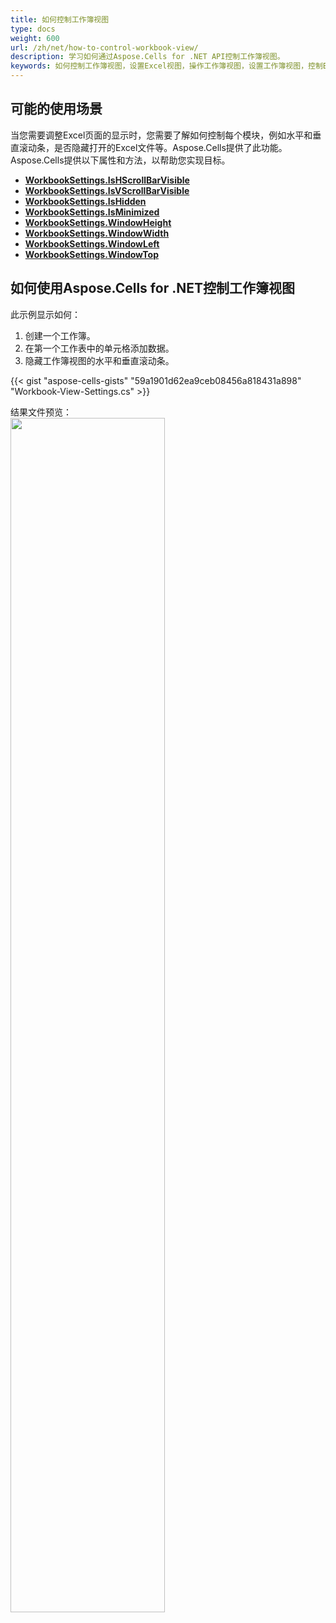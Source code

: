 ```yaml
---
title: 如何控制工作簿视图
type: docs
weight: 600
url: /zh/net/how-to-control-workbook-view/
description: 学习如何通过Aspose.Cells for .NET API控制工作簿视图。
keywords: 如何控制工作簿视图，设置Excel视图，操作工作簿视图，设置工作簿视图，控制Excel视图。 
---
```


## **可能的使用场景**
当您需要调整Excel页面的显示时，您需要了解如何控制每个模块，例如水平和垂直滚动条，是否隐藏打开的Excel文件等。Aspose.Cells提供了此功能。Aspose.Cells提供以下属性和方法，以帮助您实现目标。

- [**WorkbookSettings.IsHScrollBarVisible**](https://reference.aspose.com/cells/net/aspose.cells/workbooksettings/ishscrollbarvisible/)
- [**WorkbookSettings.IsVScrollBarVisible**](https://reference.aspose.com/cells/net/aspose.cells/workbooksettings/isvscrollbarvisible/)
- [**WorkbookSettings.IsHidden**](https://reference.aspose.com/cells/net/aspose.cells/workbooksettings/ishidden/)
- [**WorkbookSettings.IsMinimized**](https://reference.aspose.com/cells/net/aspose.cells/workbooksettings/isminimized/)
- [**WorkbookSettings.WindowHeight**](https://reference.aspose.com/cells/net/aspose.cells/workbooksettings/windowheight/)
- [**WorkbookSettings.WindowWidth**](https://reference.aspose.com/cells/net/aspose.cells/workbooksettings/windowwidth/)
- [**WorkbookSettings.WindowLeft**](https://reference.aspose.com/cells/net/aspose.cells/workbooksettings/windowleft/)
- [**WorkbookSettings.WindowTop**](https://reference.aspose.com/cells/net/aspose.cells/workbooksettings/windowtop/)

## **如何使用Aspose.Cells for .NET控制工作簿视图**
此示例显示如何：

1. 创建一个工作簿。
1. 在第一个工作表中的单元格添加数据。
1. 隐藏工作簿视图的水平和垂直滚动条。

{{< gist "aspose-cells-gists" "59a1901d62ea9ceb08456a818431a898" "Workbook-View-Settings.cs" >}}

结果文件预览：
<br>
<image src="result.png" width="70%" />

